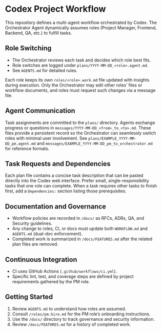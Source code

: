 # Codex Project Workflow

This repository defines a multi-agent workflow orchestrated by Codex. The Orchestrator Agent dynamically assumes roles (Project Manager, Frontend, Backend, QA, etc.) to fulfill tasks.

## Role Switching
- The Orchestrator reviews each task and decides which role best fits.
- Role switches are logged under `plans/YYYY-MM-DD_<role>.agent.md`.
- See `AGENTS.md` for detailed rules.

Each role keeps its own `roles/<role>.work.md` file updated with insights during execution. Only the Orchestrator may edit other roles’ files or workflow documents, and roles must request such changes via a message file.

## Agent Communication
Task assignments are committed to the `plans/` directory. Agents exchange progress or questions in `messages/YYYY-MM-DD_<from>_to_<to>.md`. These files provide a persistent record so the Orchestrator can seamlessly switch roles with minimal user involvement. See `plans/EXAMPLE_YYYY-MM-DD_pm.agent.md` and `messages/EXAMPLE_YYYY-MM-DD_pm_to_orchestrator.md` for reference formats.

## Task Requests and Dependencies
Each plan file contains a concise task description that can be pasted directly into the Codex web interface. Prefer small, single-responsibility tasks that one role can complete. When a task requires other tasks to finish first, add a `Dependencies:` section listing those prerequisites.

## Documentation and Governance
- Workflow policies are recorded in `/docs/` as RFCs, ADRs, QA, and Security guidelines.
- Any change to roles, CI, or docs must update both `WORKFLOW.md` and `AGENTS.md` (dual-doc enforcement).
- Completed work is summarized in `/docs/FEATURES.md` after the related plan files are removed.

## Continuous Integration
- CI uses GitHub Actions (`.github/workflows/ci.yml`).
- Specific lint, test, and coverage steps are defined by project requirements gathered by the PM role.

## Getting Started
1. Review `AGENTS.md` to understand how roles are assumed.
2. Consult `/roles/pm.hire.md` for the PM role’s onboarding instructions.
3. Use the `/docs/` directory to track governance and security information.
4. Review `/docs/FEATURES.md` for a history of completed work.
